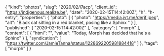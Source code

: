 {
  "kind": "photos",
  "slug": "2020/02/l7acp",
  "client_id": "https://indigenous.realize.be",
  "date": "2020-02-15T14:42:00Z",
  "h": "h-entry",
  "properties": {
    "photo": [
      {
        "photo": "https://media.jvt.me/derjf.jpeg",
        "alt": "Black cat sitting in a red blanket, posing like a Sphinx "
      }
    ],
    "published": [
      "2020-02-15T14:42:00Z"
    ],
    "category": [
      "morph"
    ],
    "content": [
      {
        "html": "",
        "value": "Today, Morph has decided that he's a Sphinx"
      }
    ],
    "syndication": [
      "https://twitter.com/JamieTanna/status/1228692205981884418"
    ]
  },
  "tags": [
    "morph"
  ]
}
